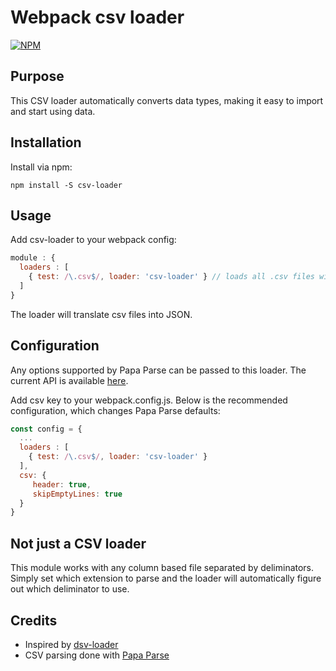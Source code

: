 # Webpack csv loader

[![NPM](https://nodei.co/npm/csv-loader.png)](https://nodei.co/npm/csv-loader/)

## Purpose
This CSV loader automatically converts data types, making it easy to import and start using data.

## Installation

Install via npm:

```
npm install -S csv-loader
```

## Usage

Add csv-loader to your webpack config:

``` javascript
module : {
  loaders : [
    { test: /\.csv$/, loader: 'csv-loader' } // loads all .csv files with csv-loader by default
  ]
}
```

The loader will translate csv files into JSON.

## Configuration

Any options supported by Papa Parse can be passed to this loader. The current API is available
[here](http://papaparse.com/docs#config).

Add csv key to your webpack.config.js. Below is the recommended configuration, which changes Papa Parse defaults:

``` javascript
const config = {
  ...
  loaders : [
    { test: /\.csv$/, loader: 'csv-loader' }
  ],
  csv: {
     header: true,
     skipEmptyLines: true
  }
}
```

## Not just a CSV loader
This module works with any column based file separated by deliminators. Simply set which extension to parse and the
loader will automatically figure out which deliminator to use.

## Credits

* Inspired by [dsv-loader](https://github.com/wbkd/dsv-loader)
* CSV parsing done with [Papa Parse](http://papaparse.com/)
